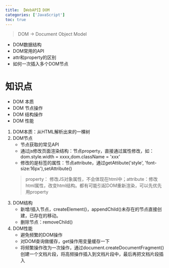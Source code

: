 ```yaml
---
title: 【WebAPI】DOM
categories: ['JavaScript']
toc: true
---
```


> DOM -> Document Object Model

- DOM数据结构
- DOM常用的API
- attr和property的区别
- 如何一次插入多个DOM节点

# 知识点
- DOM 本质
- DOM 节点操作
- DOM 结构操作
- DOM 性能

1. DOM本质：从HTML解析出来的一棵树
2. DOM节点
   - 节点获取的常见API
   - 通过js修改页面渲染结构：节点property，直接通过属性修改，如：dom.style.width = xxxx,dom.className = 'xxx'
   - 修改的是标签的属性：节点attribute，通过getAttibute('style', 'font-size:16px'),setAttribute()
   > property： 修改JS对象属性，不会体现在html中；attribute：修改html属性，改变html结构。都有可能引起DOM重新渲染，可以先优先用property
3. DOM结构
    - 新增/插入节点，createElement()，appendChild()未存在的节点直接创建，已存在的移动。
    - 删除节点：removeChild()
4. DOM性能
    - 避免频繁的DOM操作
    - 对DOM查询做缓存，get操作用变量缓存一下
    - 将频繁操作改为一次操作，通过document.createDocumentFragment() 创建一个文档片段，将高频操作插入到文档片段中，最后再把文档片段插入






